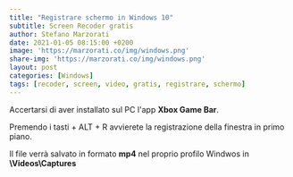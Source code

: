 ```yaml
---
title: "Registrare schermo in Windows 10"
subtitle: Screen Recoder gratis
author: Stefano Marzorati
date: 2021-01-05 08:15:00 +0200
image: 'https://marzorati.co/img/windows.png'
share-img: 'https://marzorati.co/img/windows.png'
layout: post
categories: [Windows]
tags: [recoder, screen, video, gratis, registrare, schermo]
---
```

Accertarsi di aver installato sul PC l'app **Xbox Game Bar**.   

Premendo i tasti <i class="fa fa-windows" aria-hidden="true"></i> + ALT + R avvierete la registrazione della finestra in primo piano.

Il file verrà salvato in formato **mp4** nel proprio profilo Windwos in **\Videos\Captures**   
